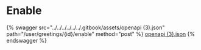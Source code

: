 # Enable

{% swagger src="../../../../../../.gitbook/assets/openapi (3).json" path="/user/greetings/{id}/enable" method="post" %}
[openapi (3).json](<../../../../../../.gitbook/assets/openapi (3).json>)
{% endswagger %}
